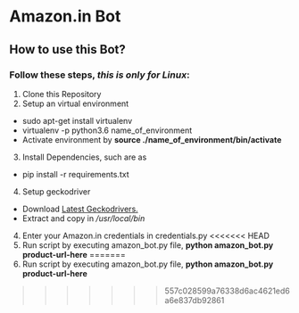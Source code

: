 # Amazon.in Bot

## How to use this Bot?
### Follow these steps, _this is only for Linux_:
1. Clone this Repository
2. Setup an virtual environment
  * sudo apt-get install virtualenv
  * virtualenv -p python3.6 name_of_environment 
  * Activate environment by **source ./name_of_environment/bin/activate**
3. Install Dependencies, such are as
  * pip install -r requirements.txt
4. Setup geckodriver
  * Download [Latest Geckodrivers.](https://github.com/mozilla/geckodriver/releases)
  * Extract and copy in _/usr/local/bin_
4. Enter your Amazon.in credentials in credentials.py
<<<<<<< HEAD
5. Run script by executing amazon_bot.py file, **python amazon_bot.py product-url-here**
=======
5. Run script by executing amazon_bot.py file, **python amazon_bot.py product-url-here**
>>>>>>> 557c028599a76338d6ac4621ed6a6e837db92861
